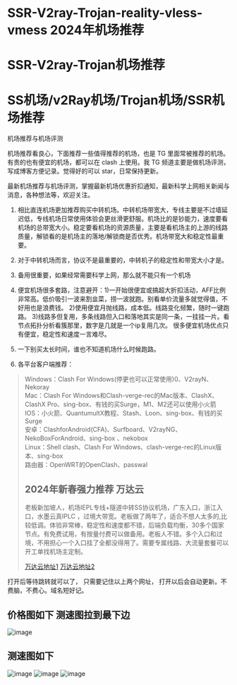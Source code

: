 # SSR-V2ray-Trojan-reality-vless-vmess 2024年机场推荐
# SSR-V2ray-Trojan机场推荐
# SS机场/v2Ray机场/Trojan机场/SSR机场推荐
机场推荐与机场评测

机场推荐看良心，下面推荐一些值得推荐的机场，也是 TG 里面常被推荐的机场。有贵的也有便宜的机场，都可以在 clash 上使用。我 TG 频道主要是做机场评测，写成博客方便记录。觉得好的可以 star，日常保持更新。

最新机场推荐与机场评测，掌握最新机场优惠折扣通知，最新科学上网相关新闻与消息，各种想法等，欢迎关注。

1. 相比直连机场更加推荐购买中转机场。中转机场带宽大，专线主要是不过墙延迟低，专线机场日常使用体验会更丝滑更舒服。机场比的是钞能力，速度要看机场的总带宽大小。稳定要看机场的资源质量，主要是看机场主的上游的线路质量，解锁看的是机场主的落地/解锁商是否优秀。机场带宽大和稳定性最重要。

2. 对于中转机场而言，协议不是最重要的，中转机子的稳定性和带宽大小才是。

3.  备用很重要，如果经常需要科学上网，那么就不能只有一个机场

4.  便宜机场很多套路，注意避开：1)一开始很便宜或搞超大折扣活动，AFF比例非常高。低价吸引一波来割韭菜，捞一波就跑。别看单价流量多就觉得值，不好用也是浪费钱。 2)使用便宜月抛线路，成本低。线路变化频繁，随时一键跑路。 3)线路多但复用，多条线路但入口和落地其实是同一条，一挂挂一片。看节点拓扑分析看簇那里，数字是几就是一个ip复用几次。 很多便宜机场优点只有便宜，稳定性和速度一言难尽。

5.  一下别买太长时间，谁也不知道机场什么时候跑路。

6. 各平台客户端推荐：
>Windows：Clash For Windows(停更也可以正常使用)0、V2rayN、Nekoray     
Mac：Clash For Windows和Clash-verge-rec的Mac版本、ClashX、ClashX Pro、sing-box、有钱的买Surge，M1、M2还可以使用小火箭   
IOS：小火箭、QuantumultX教程、Stash、Loon、sing-box、有钱的买Surge   
安卓：ClashforAndroid(CFA)、Surfboard、V2rayNG、NekoBoxForAndroid、sing-box 、nekobox     
Linux：Shell clash、Clash For Windows、clash-verge-rec的Linux版本、sing-box     
路由器：OpenWRT的OpenClash、passwal
>
>## 2024年新春强力推荐  万达云
>老板新加坡人，机场IEPL专线+隧道中转SS协议机场，广东入口，浙江入口，水墨云真IPLC ，过境大带宽。老板做了两年了，适合不想人太多的,比较低调。体验非常棒，稳定性和速度都不错，后端负载均衡，30多个国家节点。有免费试用，有按量付费可以做备用。老板人不错。多个入口和过境，不用担心一个入口挂了全都没得用了。需要专属线路、大流量套餐可以开工单找机场主定制。
>
>[万达云地址1](https://www.z1z1.top)
>[万达云地址2](https://www.52vpn.top)
>
打开后等待跳转就可以了， 只需要记住以上两个网址， 打开以后会自动更新。不费脑，不费心。域名短好记。

## 价格图如下 测速图拉到最下边
![image](https://github.com/vlesstop/SSR-V2ray-Trojan-reality-vless-vmess/assets/48223192/bc7f3273-22c5-40b8-be0f-fa007108393f)

## 测速图如下 
![image](https://github.com/vlesstop/SSR-V2ray-Trojan-reality-vless-vmess/assets/48223192/7cd9ee6c-1e8c-4275-bbc2-e23c86f25e14)
![image](https://github.com/vlesstop/SSR-V2ray-Trojan-reality-vless-vmess/assets/48223192/20f1336f-5166-4d7b-b79b-c2066a90acc5)
![image](https://github.com/vlesstop/SSR-V2ray-Trojan-reality-vless-vmess/assets/48223192/7b955aef-b7ab-4446-ad3b-99b2ab7138e7)


